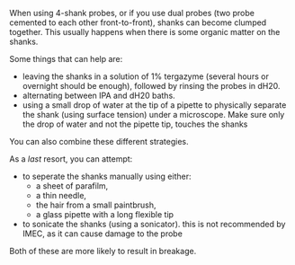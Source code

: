 When using 4-shank probes, or if you use dual probes (two probe cemented to each other front-to-front), shanks can become clumped together. 
This usually happens when there is some organic matter on the shanks. 

Some things that can help are: 
- leaving the shanks in a solution of 1% tergazyme (several hours or overnight should be enough), followed by rinsing the probes in dH20.
- alternating between IPA and dH20 baths.
- using a small drop of water at the tip of a pipette to physically separate
the shank (using surface tension) under a microscope. Make sure only the drop of water and not the pipette tip, touches the shanks

You can also combine these different strategies.

As a *last* resort, you can attempt:
- to seperate the shanks manually using either:
  - a sheet of parafilm,
  - a thin needle,
  - the hair from a small paintbrush,
  - a glass pipette with a long flexible tip
- to sonicate the shanks (using a sonicator). this is not recommended by IMEC, as it can cause damage to the probe

Both of these are more likely to result in breakage. 
